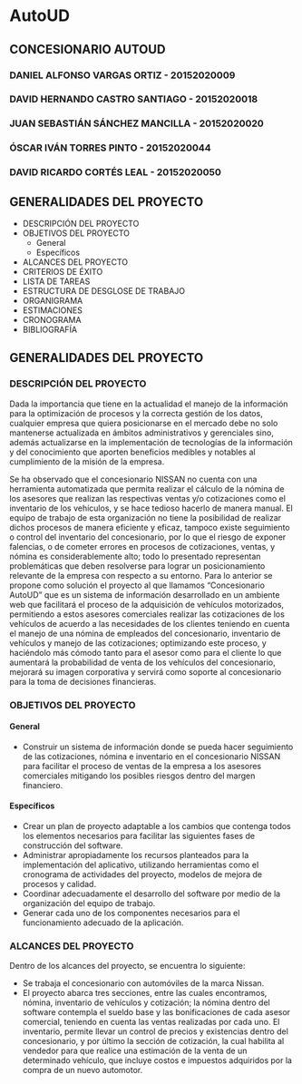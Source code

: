 # AutoUD

## CONCESIONARIO AUTOUD


### DANIEL ALFONSO VARGAS ORTIZ - 20152020009
### DAVID HERNANDO CASTRO SANTIAGO - 20152020018
### JUAN SEBASTIÁN SÁNCHEZ MANCILLA - 20152020020
### ÓSCAR IVÁN TORRES PINTO - 20152020044
### DAVID RICARDO CORTÉS LEAL - 20152020050



## GENERALIDADES DEL PROYECTO
- DESCRIPCIÓN DEL PROYECTO
- OBJETIVOS DEL PROYECTO
	- General
	- Específicos
- ALCANCES DEL PROYECTO
- CRITERIOS DE ÉXITO
- LISTA DE TAREAS
- ESTRUCTURA DE DESGLOSE DE TRABAJO
- ORGANIGRAMA
- ESTIMACIONES
- CRONOGRAMA
- BIBLIOGRAFÍA


## GENERALIDADES DEL PROYECTO

### DESCRIPCIÓN DEL PROYECTO
Dada la importancia que tiene en la actualidad el manejo de la información para la optimización de procesos y la correcta gestión de los datos, cualquier empresa que quiera posicionarse en el mercado debe no solo mantenerse actualizada en ámbitos administrativos y gerenciales sino, además actualizarse en la implementación de tecnologías de la información y del conocimiento que aporten beneficios medibles y notables al cumplimiento de la misión de la empresa.

Se ha observado que el concesionario NISSAN no cuenta con una herramienta automatizada que permita realizar el cálculo de la nómina de los asesores que realizan las respectivas ventas y/o cotizaciones como el inventario de los vehículos, y se hace tedioso hacerlo de manera manual. El equipo de trabajo de esta organización no tiene la posibilidad de realizar dichos procesos de manera eficiente y eficaz, tampoco existe seguimiento o control del inventario del concesionario, por lo que el riesgo de exponer falencias, o de cometer errores en procesos de cotizaciones, ventas, y nómina es considerablemente alto; todo lo presentado representan problemáticas que deben resolverse para lograr un posicionamiento relevante de la empresa con respecto a su entorno.
Para lo anterior se propone como solución el proyecto al que llamamos “Concesionario AutoUD” que es un sistema de información desarrollado en un ambiente web que facilitará el proceso de la adquisición de vehículos motorizados, permitiendo a estos asesores comerciales realizar las cotizaciones de los vehículos de acuerdo a las necesidades de los clientes teniendo en cuenta el manejo de una nómina de empleados del concesionario, inventario de vehículos y manejo de las cotizaciones; optimizando este proceso, y haciéndolo más cómodo tanto para el asesor como para el cliente lo que aumentará la probabilidad de venta de los vehículos del concesionario, mejorará su imagen corporativa y servirá como soporte al concesionario para la toma de decisiones financieras.


### OBJETIVOS DEL PROYECTO

#### General
- Construir un sistema de información donde se pueda hacer seguimiento de las cotizaciones, nómina e inventario en el concesionario NISSAN para facilitar el proceso de ventas de la empresa a los asesores comerciales mitigando los posibles riesgos dentro del margen financiero.

#### Específicos
- Crear un plan de proyecto adaptable a los cambios que contenga todos los elementos necesarios para facilitar las siguientes fases de construcción del software.
- Administrar apropiadamente los recursos planteados para la implementación del aplicativo, utilizando herramientas como el cronograma de actividades del proyecto, modelos de mejora de procesos y calidad.
- Coordinar adecuadamente el desarrollo del software por medio de la organización del equipo de trabajo.
- Generar cada uno de los componentes necesarios para el funcionamiento adecuado de la aplicación.


### ALCANCES DEL PROYECTO
Dentro de los alcances del proyecto, se encuentra lo siguiente:
- Se trabaja el concesionario con automóviles de la marca Nissan.
- El proyecto abarca tres secciones, entre las cuales encontramos, nómina, inventario de vehículos y cotización; la nómina dentro del software contempla el sueldo base y las bonificaciones de cada asesor comercial, teniendo en cuenta las ventas realizadas por cada uno. El inventario, permite llevar un control de precios y existencias dentro del concesionario, y por último la sección de cotización, la cual habilita al vendedor para que realice una estimación de la venta de un determinado vehículo, que incluye costos e impuestos adquiridos por la compra de un nuevo automotor.
